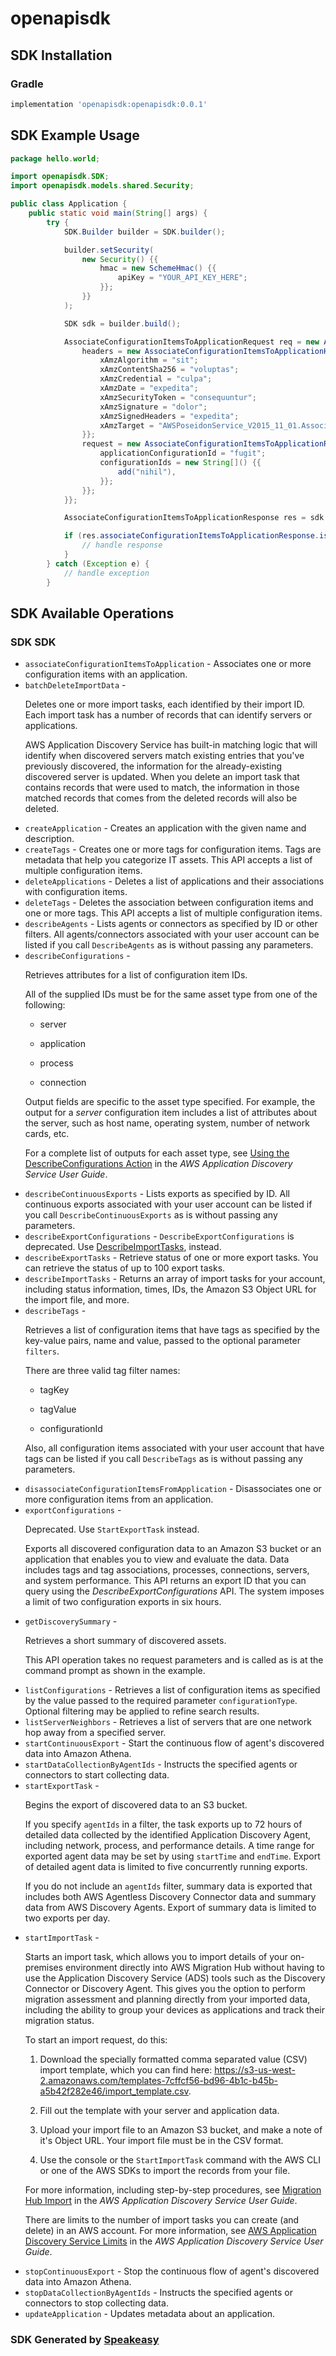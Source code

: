 # openapisdk

<!-- Start SDK Installation -->
## SDK Installation

### Gradle

```groovy
implementation 'openapisdk:openapisdk:0.0.1'
```
<!-- End SDK Installation -->

## SDK Example Usage
<!-- Start SDK Example Usage -->
```java
package hello.world;

import openapisdk.SDK;
import openapisdk.models.shared.Security;

public class Application {
    public static void main(String[] args) {
        try {
            SDK.Builder builder = SDK.builder();

            builder.setSecurity(
                new Security() {{
                    hmac = new SchemeHmac() {{
                        apiKey = "YOUR_API_KEY_HERE";
                    }};
                }}
            );

            SDK sdk = builder.build();

            AssociateConfigurationItemsToApplicationRequest req = new AssociateConfigurationItemsToApplicationRequest() {{
                headers = new AssociateConfigurationItemsToApplicationHeaders() {{
                    xAmzAlgorithm = "sit";
                    xAmzContentSha256 = "voluptas";
                    xAmzCredential = "culpa";
                    xAmzDate = "expedita";
                    xAmzSecurityToken = "consequuntur";
                    xAmzSignature = "dolor";
                    xAmzSignedHeaders = "expedita";
                    xAmzTarget = "AWSPoseidonService_V2015_11_01.AssociateConfigurationItemsToApplication";
                }};
                request = new AssociateConfigurationItemsToApplicationRequest() {{
                    applicationConfigurationId = "fugit";
                    configurationIds = new String[]() {{
                        add("nihil"),
                    }};
                }};
            }};

            AssociateConfigurationItemsToApplicationResponse res = sdk.associateConfigurationItemsToApplication(req);

            if (res.associateConfigurationItemsToApplicationResponse.isPresent()) {
                // handle response
            }
        } catch (Exception e) {
            // handle exception
        }
```
<!-- End SDK Example Usage -->

<!-- Start SDK Available Operations -->
## SDK Available Operations

### SDK SDK

* `associateConfigurationItemsToApplication` - Associates one or more configuration items with an application.
* `batchDeleteImportData` - <p>Deletes one or more import tasks, each identified by their import ID. Each import task has a number of records that can identify servers or applications. </p> <p>AWS Application Discovery Service has built-in matching logic that will identify when discovered servers match existing entries that you've previously discovered, the information for the already-existing discovered server is updated. When you delete an import task that contains records that were used to match, the information in those matched records that comes from the deleted records will also be deleted.</p>
* `createApplication` - Creates an application with the given name and description.
* `createTags` - Creates one or more tags for configuration items. Tags are metadata that help you categorize IT assets. This API accepts a list of multiple configuration items.
* `deleteApplications` - Deletes a list of applications and their associations with configuration items.
* `deleteTags` - Deletes the association between configuration items and one or more tags. This API accepts a list of multiple configuration items.
* `describeAgents` - Lists agents or connectors as specified by ID or other filters. All agents/connectors associated with your user account can be listed if you call <code>DescribeAgents</code> as is without passing any parameters.
* `describeConfigurations` - <p>Retrieves attributes for a list of configuration item IDs.</p> <note> <p>All of the supplied IDs must be for the same asset type from one of the following:</p> <ul> <li> <p>server</p> </li> <li> <p>application</p> </li> <li> <p>process</p> </li> <li> <p>connection</p> </li> </ul> <p>Output fields are specific to the asset type specified. For example, the output for a <i>server</i> configuration item includes a list of attributes about the server, such as host name, operating system, number of network cards, etc.</p> <p>For a complete list of outputs for each asset type, see <a href="https://docs.aws.amazon.com/application-discovery/latest/userguide/discovery-api-queries.html#DescribeConfigurations">Using the DescribeConfigurations Action</a> in the <i>AWS Application Discovery Service User Guide</i>.</p> </note>
* `describeContinuousExports` - Lists exports as specified by ID. All continuous exports associated with your user account can be listed if you call <code>DescribeContinuousExports</code> as is without passing any parameters.
* `describeExportConfigurations` -  <code>DescribeExportConfigurations</code> is deprecated. Use <a href="https://docs.aws.amazon.com/application-discovery/latest/APIReference/API_DescribeExportTasks.html">DescribeImportTasks</a>, instead.
* `describeExportTasks` - Retrieve status of one or more export tasks. You can retrieve the status of up to 100 export tasks.
* `describeImportTasks` - Returns an array of import tasks for your account, including status information, times, IDs, the Amazon S3 Object URL for the import file, and more.
* `describeTags` - <p>Retrieves a list of configuration items that have tags as specified by the key-value pairs, name and value, passed to the optional parameter <code>filters</code>.</p> <p>There are three valid tag filter names:</p> <ul> <li> <p>tagKey</p> </li> <li> <p>tagValue</p> </li> <li> <p>configurationId</p> </li> </ul> <p>Also, all configuration items associated with your user account that have tags can be listed if you call <code>DescribeTags</code> as is without passing any parameters.</p>
* `disassociateConfigurationItemsFromApplication` - Disassociates one or more configuration items from an application.
* `exportConfigurations` - <p>Deprecated. Use <code>StartExportTask</code> instead.</p> <p>Exports all discovered configuration data to an Amazon S3 bucket or an application that enables you to view and evaluate the data. Data includes tags and tag associations, processes, connections, servers, and system performance. This API returns an export ID that you can query using the <i>DescribeExportConfigurations</i> API. The system imposes a limit of two configuration exports in six hours.</p>
* `getDiscoverySummary` - <p>Retrieves a short summary of discovered assets.</p> <p>This API operation takes no request parameters and is called as is at the command prompt as shown in the example.</p>
* `listConfigurations` - Retrieves a list of configuration items as specified by the value passed to the required parameter <code>configurationType</code>. Optional filtering may be applied to refine search results.
* `listServerNeighbors` - Retrieves a list of servers that are one network hop away from a specified server.
* `startContinuousExport` - Start the continuous flow of agent's discovered data into Amazon Athena.
* `startDataCollectionByAgentIds` - Instructs the specified agents or connectors to start collecting data.
* `startExportTask` - <p> Begins the export of discovered data to an S3 bucket.</p> <p> If you specify <code>agentIds</code> in a filter, the task exports up to 72 hours of detailed data collected by the identified Application Discovery Agent, including network, process, and performance details. A time range for exported agent data may be set by using <code>startTime</code> and <code>endTime</code>. Export of detailed agent data is limited to five concurrently running exports. </p> <p> If you do not include an <code>agentIds</code> filter, summary data is exported that includes both AWS Agentless Discovery Connector data and summary data from AWS Discovery Agents. Export of summary data is limited to two exports per day. </p>
* `startImportTask` - <p>Starts an import task, which allows you to import details of your on-premises environment directly into AWS Migration Hub without having to use the Application Discovery Service (ADS) tools such as the Discovery Connector or Discovery Agent. This gives you the option to perform migration assessment and planning directly from your imported data, including the ability to group your devices as applications and track their migration status.</p> <p>To start an import request, do this:</p> <ol> <li> <p>Download the specially formatted comma separated value (CSV) import template, which you can find here: <a href="https://s3-us-west-2.amazonaws.com/templates-7cffcf56-bd96-4b1c-b45b-a5b42f282e46/import_template.csv">https://s3-us-west-2.amazonaws.com/templates-7cffcf56-bd96-4b1c-b45b-a5b42f282e46/import_template.csv</a>.</p> </li> <li> <p>Fill out the template with your server and application data.</p> </li> <li> <p>Upload your import file to an Amazon S3 bucket, and make a note of it's Object URL. Your import file must be in the CSV format.</p> </li> <li> <p>Use the console or the <code>StartImportTask</code> command with the AWS CLI or one of the AWS SDKs to import the records from your file.</p> </li> </ol> <p>For more information, including step-by-step procedures, see <a href="https://docs.aws.amazon.com/application-discovery/latest/userguide/discovery-import.html">Migration Hub Import</a> in the <i>AWS Application Discovery Service User Guide</i>.</p> <note> <p>There are limits to the number of import tasks you can create (and delete) in an AWS account. For more information, see <a href="https://docs.aws.amazon.com/application-discovery/latest/userguide/ads_service_limits.html">AWS Application Discovery Service Limits</a> in the <i>AWS Application Discovery Service User Guide</i>.</p> </note>
* `stopContinuousExport` - Stop the continuous flow of agent's discovered data into Amazon Athena.
* `stopDataCollectionByAgentIds` - Instructs the specified agents or connectors to stop collecting data.
* `updateApplication` - Updates metadata about an application.

<!-- End SDK Available Operations -->

### SDK Generated by [Speakeasy](https://docs.speakeasyapi.dev/docs/using-speakeasy/client-sdks)
